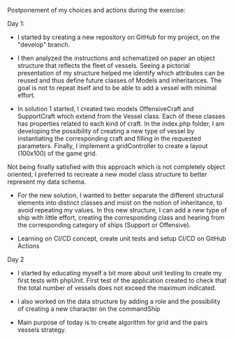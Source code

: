 Postponement of my choices and actions during the exercise:

Day 1:

- I started by creating a new repository on GitHub for my project, on the "develop" branch.

- I then analyzed the instructions and schematized on paper an object structure that reflects the fleet of vessels. Seeing a pictorial presentation of my structure helped me identify which attributes can be reused and thus define future classes of Models and inheritances. The goal is not to repeat itself and to be able to add a vessel with minimal effort.

- In solution 1 started, I created two models OffensiveCraft and SupportCraft which extend from the Vessel class. Each of these classes has properties related to each kind of craft. In the index.php folder, I am developing the possibility of creating a new type of vessel by instantiating the corresponding craft and filling in the requested parameters. Finally, I implement a gridController to create a layout (100x100) of the game grid.

Not being finally satisfied with this approach which is not completely object oriented, I preferred to recreate a new model class structure to better represent my data schema.

- For the new solution, I wanted to better separate the different structural elements into distinct classes and insist on the notion of inheritance, to avoid repeating my values. In this new structure, I can add a new type of ship with little effort, creating the corresponding class and hearing from the corresponding category of ships (Support or Offensive).

- Learning on CI/CD concept, create unit tests and setup CI/CD on GitHub Actions


Day 2

- I started by educating myself a bit more about unit testing to create my first tests with phpUnit. First test of the application created to check that the total number of vessels does not exceed the maximum indicated.

- I also worked on the data structure by adding a role and the possibility of creating a new character on the commandShip
- Main purpose of today is to create algorithm for grid and the pairs vessels strategy.
